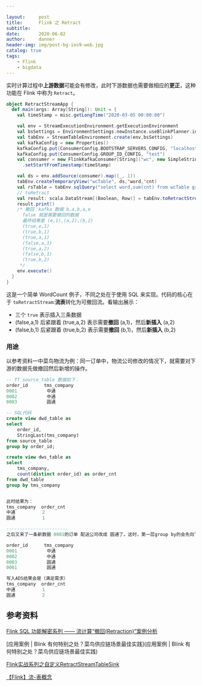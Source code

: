 ```yaml
---

layout:     post
title:      Flink 之 Retract
subtitle:   
date:       2020-06-02
author:     danner
header-img: img/post-bg-ios9-web.jpg
catalog: true
tags:
    - Flink
    - bigdata
---
```


实时计算过程中**上游数据**可能会有修改，此时下游数据也需要做相应的**更正**，这种功能在 Flink 中称为 `Retract`。

``` scala
object RetractStreamApp {
  def main(args: Array[String]): Unit = {
    val timeStamp = misc.getLongTime("2020-03-05 00:00:00")

    val env = StreamExecutionEnvironment.getExecutionEnvironment
    val bsSettings = EnvironmentSettings.newInstance.useBlinkPlanner.inStreamingMode.build
    val tabEnv = StreamTableEnvironment.create(env,bsSettings)
    val kafkaConfig = new Properties()
    kafkaConfig.put(ConsumerConfig.BOOTSTRAP_SERVERS_CONFIG, "localhost:9092")
    kafkaConfig.put(ConsumerConfig.GROUP_ID_CONFIG, "test")
    val consumer = new FlinkKafkaConsumer[String]("wc", new SimpleStringSchema, kafkaConfig)
      .setStartFromTimestamp(timeStamp)

    val ds = env.addSource(consumer).map((_, 1))
    tabEnv.createTemporaryView("wcTable", ds,'word,'cnt)
    val rsTable = tabEnv.sqlQuery("select word,sum(cnt) from wcTable group by word")
    // toRetract
    val result: scala.DataStream[(Boolean, Row)] = tabEnv.toRetractStream(rsTable)
    result.print()
    /* 撤回：kafka 数据 b,a,b,a,e
      false 就是需要撤回的数据
      最终结果是 (e,1),(a,2),(b,2)
      (true,e,1)
      (true,b,1)
      (true,a,1)
      (false,a,1)
      (true,a,2)
      (false,b,1)
      (true,b,2)
     */
    env.execute()
  }
}
```

这是一个简单 WordCount 例子，不同之处在于使用 SQL 来实现。代码的核心在于 `toRetractStream`:**流表**转化为可撤回流。看输出展示：

- 三个 `true` 表示插入三条数据
- (false,a,1) 后紧跟着 (true,a,2) 表示需要**撤回** (a,1)，然后**新插入** (a,2)
- (false,b,1) 后紧跟着 (true,b,2) 表示需要**撤回** (b,1)，然后**新插入** (b,2)

### 用途

以参考资料一中菜鸟物流为例：同一订单中，物流公司修改的情况下，就需要对下游的数据先做撤回然后新增的操作。

```sql
-- TT source_table 数据如下：
order_id      tms_company
0001           中通
0002           中通
0003           圆通

-- SQL代码
create view dwd_table as 
select
    order_id,
    StringLast(tms_company)
from source_table
group by order_id;

create view dws_table as 
select 
    tms_company,
    count(distinct order_id) as order_cnt
from dwd_table 
group by tms_company


此时结果为：
tms_company  order_cnt
中通          2
圆通          1

-----------------------
之后又来了一条新数据 0001的订单 配送公司改成 圆通了。这时，第一层group by的会先向下游发送一条 (0001,中通）的撤回消息，第二层group by节点收到撤回消息后，会将这个节点 中通对应的 value减少1，并更新到结果表中；然后第一层的分桶统计逻辑向下游正常发送(0001,圆通）的正向消息，更新了圆通物流对应的订单数目，达到了最初的汇总目的。

order_id      tms_company
0001           中通
0002           中通
0003           圆通
0001           圆通

写入ADS结果会是（满足需求）
tms_company  order_cnt
中通          1
圆通          2
```





## 参考资料

[Flink SQL 功能解密系列 —— 流计算“撤回(Retraction)”案例分析](https://yq.aliyun.com/articles/457392)

[应用案例 | Blink 有何特别之处？菜鸟供应链场景最佳实践](应用案例 | Blink 有何特别之处？菜鸟供应链场景最佳实践)

[Flink实战系列之自定义RetractStreamTableSink](https://mp.weixin.qq.com/s?__biz=MzU5MTc1NDUyOA==&mid=2247483877&idx=1&sn=c722beb68ae27e3d1ae757c68a6842cc&chksm=fe2b65aac95cecbc278412a50495fc101d7cfecdbe15d7f6a3e04a5dc184dba87a983789949b&token=1090913763&lang=zh_CN#rd)

[【Flink】流-表概念](https://www.cnblogs.com/leesf456/p/8027772.html)